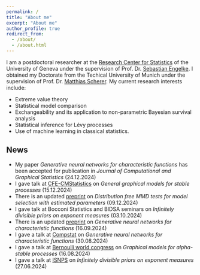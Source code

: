 ```yaml
---
permalink: /
title: "About me"
excerpt: "About me"
author_profile: true
redirect_from: 
  - /about/
  - /about.html
---
```


I am a postdoctoral researcher at the [Research Center for Statistics](https://www.unige.ch/gsem/en/research/institutes/rcs/) 
of the University of Geneva under the supervision of Prof. Dr. [Sebastian Engelke](http://www.sengelke.com/). I obtained my Doctorate from the Techical University of Munich under the supervision of Prof. Dr. [Matthias Scherer](https://www.math.cit.tum.de/en/mathfinance/staff/professors/prof-dr-matthias-scherer/). My current research interests include:
+ Extreme value theory
+ Statistical model comparison
+ Exchangeability and its application to non-parametric Bayesian survival analysis
+ Statistical inference for Lévy processes
+ Use of machine learning in classical statistics.




## News 

+ My paper *Generative neural networks for characteristic functions* has been accepted for publication in *Journal of Computational and Graphical Statistics* (24.12.2024)
+ I gave talk at [CFE-CMStatistics](https://www.cmstatistics.org/CFECMStatistics2024/index.php) on *General graphical models for stable processes* (15.12.2024)
+ There is an updated [preprint](https://arxiv.org/abs/2305.07549) on *Distribution free MMD tests for model selection with estimated parameters* (09.12.2024)
+ I gave talk at Bocconi Statistics and BIDSA seminars on *Infinitely divisible priors on exponent measures* (03.10.2024)
+ There is an updated [preprint](https://arxiv.org/abs/2401.04778) on *Generative neural networks for characteristic functions* (16.09.2024)
+ I gave a talk at [Compstat](http://www.compstat2024.org/index.php) on *Generative neural networks for characteristic functions*  (30.08.2024)
+ I gave a talk at [Bernoulli world congress](https://www.bernoulli-ims-worldcongress2024.org/) on *Graphical models for alpha-stable processes*  (16.08.2024)
+ I gave a talk at [ISNPS](https://w3.math.uminho.pt/ISNPS2024/) on *Infinitely divisible priors on exponent measures* (27.06.2024)



